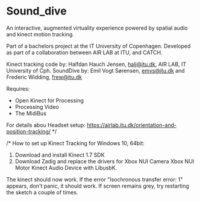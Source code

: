 # Sound_dive
  
  An interactive, augmented virtuality experience powered by spatial audio and kinect motion tracking.
  
  Part of a bachelors project at the IT University of Copenhagen.
  Developed as part of a collaboration between AIR LAB at ITU, and CATCH.
  
  Kinect tracking code by: Halfdan Hauch Jensen, halj@itu.dk, AIR LAB, IT University of Cph.
  SoundDive by: Emil Vogt Sørensen, emvs@itu.dk and Frederic Widding, frew@itu.dk
  
  Requires:
  
  - Open Kinect for Processing
  - Processing Video
  - The MidiBus
  
  For details abou Headset setup:
  https://airlab.itu.dk/orientation-and-position-tracking/
*/

/*
  How to set up Kinect Tracking for Windows 10, 64bit:
 
 1) Download and install Kinect 1.7 SDK
 2) Download Zadig and replace the drivers for
       Xbox NUI Camera
       Xbox NUI Motor
       Kinect Audio Device
    with LibusbK.
 
 The kinect should now work. If the error "Isochronous transfer error: 1" appears, don't panic, it should work. If screen remains grey, try restarting the sketch a couple of times.
